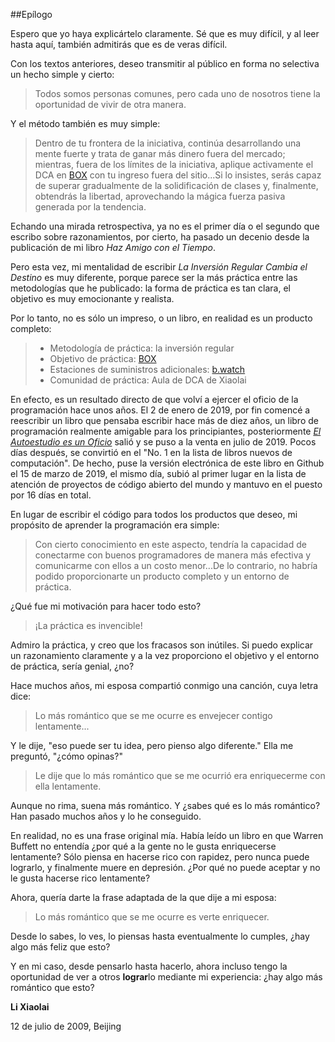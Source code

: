 ##Epílogo

Espero que yo haya explicártelo claramente. Sé que es muy difícil, y al leer hasta aquí, también admitirás que es de veras difícil.

Con los textos anteriores, deseo transmitir al público en forma no selectiva un hecho simple y cierto:

> Todos somos personas comunes, pero cada uno de nosotros tiene la oportunidad de vivir de otra manera. 

Y el método también es muy simple:

> Dentro de tu frontera de la iniciativa, continúa desarrollando una mente fuerte y trata de ganar más dinero fuera del mercado; mientras, fuera de los límites de la iniciativa, aplique activamente el DCA en [BOX](https://b.watch/) con tu ingreso fuera del sitio\...Si lo insistes, serás capaz de superar gradualmente de la solidificación de clases y, finalmente, obtendrás la libertad, aprovechando la mágica fuerza pasiva generada por la tendencia.

Echando una mirada retrospectiva, ya no es el primer día o el segundo que escribo sobre razonamientos, por cierto, ha pasado un decenio desde la publicación de mi libro *Haz Amigo con el Tiempo*.

Pero esta vez, mi mentalidad de escribir *La Inversión Regular Cambia el Destino* es muy diferente, porque parece ser la más práctica entre las metodologías que he publicado: la forma de práctica es tan clara, el objetivo es muy emocionante y realista.

Por lo tanto, no es sólo un impreso, o un libro, en realidad es un producto completo:

>- Metodología de práctica: la inversión regular
>- Objetivo de práctica: [BOX](https://b.watch/)
>- Estaciones de suministros adicionales: [b.watch](https://b.watch/)
>- Comunidad de práctica: Aula de DCA de Xiaolai

En efecto, es un resultado directo de que volví a ejercer el oficio de la programación hace unos años. El 2 de enero de 2019, por fin comencé a reescribir un libro que pensaba escribir hace más de diez años, un libro de programación realmente amigable para los principiantes, posteriormente *[El Autoestudio es un Oficio](https://github.com/selfteaching/the-craft-of-selfteaching)* salió y se puso a la venta en julio de 2019. Pocos días después, se convirtió en el \"No. 1 en la lista de libros nuevos de computación\". De hecho, puse la versión electrónica de este libro en Github el 15 de marzo de 2019, el mismo día, subió al primer lugar en la lista de atención de proyectos de código abierto del mundo y mantuvo en el puesto por 16 días en total.

En lugar de escribir el código para todos los productos que deseo, mi propósito de aprender la programación era simple:

> Con cierto conocimiento en este aspecto, tendría la capacidad de conectarme con buenos programadores de manera más efectiva y comunicarme con ellos a un costo menor\...De lo contrario, no habría podido proporcionarte un producto completo y un entorno de práctica.

¿Qué fue mi motivación para hacer todo esto?

> ¡La práctica es invencible!

Admiro la práctica, y creo que los fracasos son inútiles. Si puedo explicar un razonamiento claramente y a la vez proporciono el objetivo y el entorno de práctica, sería genial, ¿no?

Hace muchos años, mi esposa compartió conmigo una canción, cuya letra dice: 

> Lo más romántico que se me ocurre es envejecer contigo lentamente\...

Y le dije, "eso puede ser tu idea, pero pienso algo diferente." Ella me preguntó, "¿cómo opinas?"

> Le dije que lo más romántico que se me ocurrió era enriquecerme con ella lentamente.

Aunque no rima, suena más romántico. Y ¿sabes qué es lo más romántico? Han pasado muchos años y lo he conseguido.

En realidad, no es una frase original mía. Había leído un libro en que Warren Buffett no entendía ¿por qué a la gente no le gusta enriquecerse lentamente? Sólo piensa en hacerse rico con rapidez, pero nunca puede lograrlo, y finalmente muere en depresión. ¿Por qué no puede aceptar y no le gusta hacerse rico lentamente?

Ahora, quería darte la frase adaptada de la que dije a mi esposa: 

> Lo más romántico que se me ocurre es verte enriquecer.

Desde lo sabes, lo ves, lo piensas hasta eventualmente lo cumples, ¿hay algo más feliz que esto?

Y en mi caso, desde pensarlo hasta hacerlo, ahora incluso tengo la oportunidad de ver a otros **lograr**lo mediante mi experiencia: ¿hay algo más romántico que esto?

**Li Xiaolai**

12 de julio de 2009, Beijing